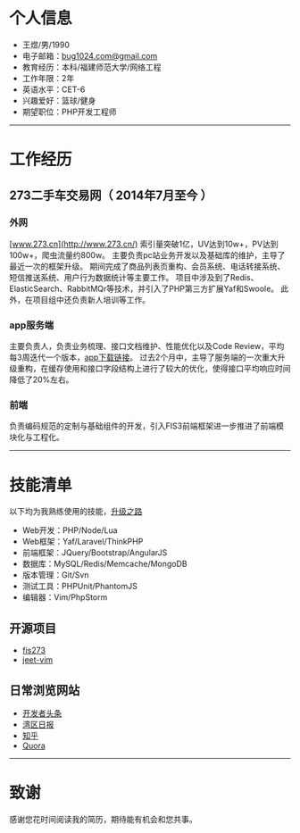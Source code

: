 
# 个人信息

 - 王煜/男/1990
 - 电子邮箱：bug1024.com@gmail.com
 - 教育经历：本科/福建师范大学/网络工程
 - 工作年限：2年
 - 英语水平：CET-6
 - 兴趣爱好：篮球/健身
 - 期望职位：PHP开发工程师

---

# 工作经历

## 273二手车交易网（ 2014年7月至今 ）

### 外网
 [www.273.cn](http://www.273.cn/) 索引量突破1亿，UV达到10w+，PV达到100w+，爬虫流量约800w。
 主要负责pc站业务开发以及基础库的维护，主导了最近一次的框架升级。
 期间完成了商品列表页重构、会员系统、电话转接系统、短信推送系统、用户行为数据统计等主要工作。
 项目中涉及到了Redis、ElasticSearch、RabbitMQr等技术，并引入了PHP第三方扩展Yaf和Swoole。
 此外，在项目组中还负责新人培训等工作。

### app服务端
 主要负责人，负责业务梳理、接口文档维护、性能优化以及Code Review，平均每3周迭代一个版本，[app下载链接](http://a.app.qq.com/o/simple.jsp?pkgname=cn.car273)。
 过去2个月中，主导了服务端的一次重大升级重构，在缓存使用和接口字段结构上进行了较大的优化，使得接口平均响应时间降低了20%左右。

### 前端
 负责编码规范的定制与基础组件的开发，引入FIS3前端框架进一步推进了前端模块化与工程化。

---

# 技能清单

 以下均为我熟练使用的技能，[升级之路](https://github.com/bug1024/doc/blob/master/Blog/my-growth.md)

 - Web开发：PHP/Node/Lua
 - Web框架：Yaf/Laravel/ThinkPHP
 - 前端框架：JQuery/Bootstrap/AngularJS
 - 数据库：MySQL/Redis/Memcache/MongoDB
 - 版本管理：Git/Svn
 - 测试工具：PHPUnit/PhantomJS
 - 编辑器：Vim/PhpStorm

## 开源项目

 - [fis273](https://npm.taobao.org/package/fis273)
 - [jeet-vim](http://github.com/bug1024/jeet-vim)

## 日常浏览网站
 - [开发者头条](http://toutiao.io/)
 - [湾区日报](https://wanqu.co/)
 - [知乎](https://www.zhihu.com/)
 - [Quora](https://www.quora.com/)

---

# 致谢
 感谢您花时间阅读我的简历，期待能有机会和您共事。
